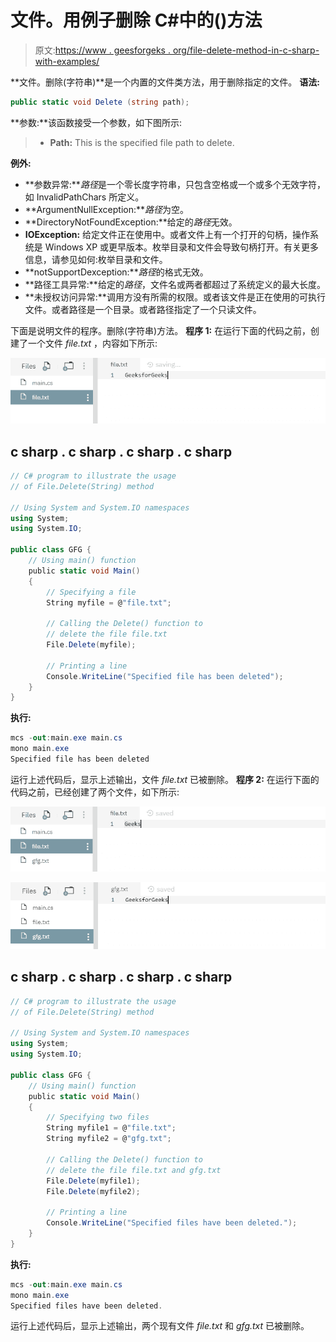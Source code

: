 # 文件。用例子删除 C#中的()方法

> 原文:[https://www . geesforgeks . org/file-delete-method-in-c-sharp-with-examples/](https://www.geeksforgeeks.org/file-delete-method-in-c-sharp-with-examples/)

**文件。删除(字符串)**是一个内置的文件类方法，用于删除指定的文件。
**语法:**

```cs
public static void Delete (string path);
```

**参数:**该函数接受一个参数，如下图所示:

> *   **Path:** This is the specified file path to delete.

**例外:**

*   **参数异常:***路径*是一个零长度字符串，只包含空格或一个或多个无效字符，如 InvalidPathChars 所定义。
*   **ArgumentNullException:***路径*为空。
*   **DirectoryNotFoundException:**给定的*路径*无效。
*   **IOException:** 给定文件正在使用中。或者文件上有一个打开的句柄，操作系统是 Windows XP 或更早版本。枚举目录和文件会导致句柄打开。有关更多信息，请参见如何:枚举目录和文件。
*   **notSupportDexception:***路径*的格式无效。
*   **路径工具异常:**给定的*路径*，文件名或两者都超过了系统定义的最大长度。
*   **未授权访问异常:**调用方没有所需的权限。或者该文件是正在使用的可执行文件。或者路径是一个目录。或者路径指定了一个只读文件。

下面是说明文件的程序。删除(字符串)方法。
**程序 1:** 在运行下面的代码之前，创建了一个文件 *file.txt* ，内容如下所示:

![file.txt](img/e30364ee2029737d20ae9f2d8b5c234a.png)

## c sharp . c sharp . c sharp . c sharp

```cs
// C# program to illustrate the usage
// of File.Delete(String) method

// Using System and System.IO namespaces
using System;
using System.IO;

public class GFG {
    // Using main() function
    public static void Main()
    {
        // Specifying a file
        String myfile = @"file.txt";

        // Calling the Delete() function to
        // delete the file file.txt
        File.Delete(myfile);

        // Printing a line
        Console.WriteLine("Specified file has been deleted");
    }
}
```

**执行:**

```cs
mcs -out:main.exe main.cs
mono main.exe
Specified file has been deleted
```

运行上述代码后，显示上述输出，文件 *file.txt* 已被删除。
**程序 2:** 在运行下面的代码之前，已经创建了两个文件，如下所示:

![file.txt](img/e489c1b01a7df93d4a74ba8b3191be80.png)

![gfg.txt](img/dfd830947962bbe7dc15e9f0a59de493.png)

## c sharp . c sharp . c sharp . c sharp

```cs
// C# program to illustrate the usage
// of File.Delete(String) method

// Using System and System.IO namespaces
using System;
using System.IO;

public class GFG {
    // Using main() function
    public static void Main()
    {
        // Specifying two files
        String myfile1 = @"file.txt";
        String myfile2 = @"gfg.txt";

        // Calling the Delete() function to
        // delete the file file.txt and gfg.txt
        File.Delete(myfile1);
        File.Delete(myfile2);

        // Printing a line
        Console.WriteLine("Specified files have been deleted.");
    }
}
```

**执行:**

```cs
mcs -out:main.exe main.cs
mono main.exe
Specified files have been deleted.
```

运行上述代码后，显示上述输出，两个现有文件 *file.txt* 和 *gfg.txt* 已被删除。